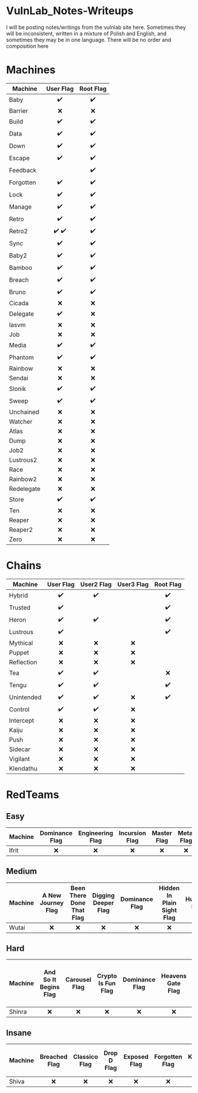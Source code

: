 # VulnLab_Notes-Writeups
I will be posting notes/writings from the vulnlab site here. Sometimes they will be inconsistent, written in a mixture of Polish and English, and sometimes they may be in one language. There will be no order and composition here

# Machines
| Machine | User Flag | Root Flag |
| --- | :---: | :---: |
| Baby | :heavy_check_mark: | :heavy_check_mark: |
| Barrier | :x:| :x:|
| Build | :heavy_check_mark: | :heavy_check_mark: |
| Data | :heavy_check_mark: | :heavy_check_mark: |
| Down | :heavy_check_mark: | :heavy_check_mark: |
| Escape | :heavy_check_mark:| :heavy_check_mark:|
| Feedback | | :heavy_check_mark:|
| Forgotten | :heavy_check_mark:| :heavy_check_mark:|
| Lock | :heavy_check_mark: | :heavy_check_mark: |
| Manage | :heavy_check_mark: | :heavy_check_mark: |
| Retro | :heavy_check_mark: | :heavy_check_mark: |
| Retro2 | :heavy_check_mark: :heavy_check_mark: | :heavy_check_mark: |
| Sync | :heavy_check_mark: | :heavy_check_mark: |
| Baby2 | :heavy_check_mark: | :heavy_check_mark: |
| Bamboo | :heavy_check_mark:| :heavy_check_mark:|
| Breach | :heavy_check_mark: | :heavy_check_mark: |
| Bruno | :heavy_check_mark:| :heavy_check_mark:|
| Cicada | :x:| :x:|
| Delegate | :heavy_check_mark:| :x:|
| Iasvm | :x:| :x:|
| Job | :x:| :x:|
| Media | :heavy_check_mark:| :heavy_check_mark:|
| Phantom | :heavy_check_mark:| :heavy_check_mark:|
| Rainbow | :x:| :x:|
| Sendai | :x:| :x:|
| Slonik | :heavy_check_mark: | :heavy_check_mark: |
| Sweep | :heavy_check_mark:| :heavy_check_mark:|
| Unchained | :x:| :x:|
| Watcher | :x:| :x:|
| Atlas | :x:| :x:|
| Dump | :x:| :x:|
| Job2 | :x:| :x:|
| Lustrous2 | :x:| :x:|
| Race | :x:| :x:|
| Rainbow2 | :x:| :x:|
| Redelegate | :x:| :x:|
| Store | :heavy_check_mark:| :heavy_check_mark:|
| Ten | :x:| :x:|
| Reaper | :x:| :x:|
| Reaper2 | :x:| :x:|
| Zero | :x:| :x:|


# Chains
| Machine | User Flag | User2 Flag | User3 Flag | Root Flag |
| --- | :---: | :---: | :---: |  :---: |
| Hybrid | :heavy_check_mark: | :heavy_check_mark: | | :heavy_check_mark: |
| Trusted | :heavy_check_mark:| ||:heavy_check_mark:| | | 
| Heron | :heavy_check_mark:| :heavy_check_mark: | |:heavy_check_mark:| |
| Lustrous | :heavy_check_mark:|  | |:heavy_check_mark:|
| Mythical | :x:| :x:|:x:|
| Puppet | :x:| :x:|:x:|
| Reflection | :x:| :x:|:x:|
| Tea | :heavy_check_mark:| :heavy_check_mark:| |:x: |
| Tengu | :heavy_check_mark:| :heavy_check_mark:| | :heavy_check_mark:|
| Unintended | :heavy_check_mark:| :heavy_check_mark:|:x: | :heavy_check_mark:|
| Control | :heavy_check_mark:| :heavy_check_mark:|:x:|
| Intercept | :x:| :x:|:x:|
| Kaiju | :x:| :x:|:x:|
| Push | :x:| :x:|:x:|
| Sidecar | :x:| :x:|:x:|
| Vigilant | :x:| :x:|:x:|
| Klendathu | :x:| :x:|:x:|


# RedTeams

## Easy

| Machine | Dominance Flag | Engineering Flag | Incursion Flag | Master Flag | Metal Flag | Remember Flag| Shortcut Flag|
| --- | :---: | :---: | :---: |  :---: | :---: | :---: | :---: |
| Ifrit | :x:| :x:|:x:|:x:| :x:|:x:|:x:|

## Medium
| Machine | A New Journey Flag | Been There Done That Flag | Digging Deeper Flag | Dominance Flag | Hidden In Plain Sight Flag | Humans Flag | Master Flag | That Escalated Quickly Flag | This Is Fine Flag | Well Managed Flag | Working As Intended Flag | You Must Be Kidding Flag |
| --- | :---: | :---: | :---: | :---: | :---: | :---: | :---: | :---: | :---: | :---: | :---: | :---: |
| Wutai | :x: | :x: | :x: | :x: | :x: | :x: | :x: | :x: | :x: | :x: | :x: | :x: |

## Hard
| Machine | And So It Begins Flag | Carousel Flag | Crypto Is Fun Flag | Dominance Flag | Heavens Gate Flag | I Heard You Like JS Flag | Know Your Planets Flag | Lost And Found Flag | Master Flag | Old Is New Flag | One More Time Flag | Those Pesky Humans Flag |
| --- | :---: | :---: | :---: | :---: | :---: | :---: | :---: | :---: | :---: | :---: | :---: | :---: |
| Shinra | :x: | :x: | :x: | :x: | :x: | :x: | :x: | :x: | :x: | :x: | :x: | :x: |

## Insane
| Machine | Breached Flag | Classico Flag | Drop D Flag | Exposed Flag | Forgotten Flag | Kerberos Flag | Level Up Flag | Master Flag | Open Door Policy Flag | Refreshments Flag | Side Quest Flag | The Hunt Begins Flag | Unpleasant Flag |
| --- | :---: | :---: | :---: | :---: | :---: | :---: | :---: | :---: | :---: | :---: | :---: | :---: | :---: |
| Shiva | :x: | :x: | :x: | :x: | :x: | :x: | :x: | :x: | :x: | :x: | :x: | :x: | :x: |





